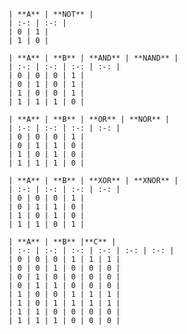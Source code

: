 
    | **A** | **NOT** |
    | :-: | :-: |
    | 0 | 1 |
    | 1 | 0 |

    | **A** | **B** | **AND** | **NAND** |
    | :-: | :-: | :-: | :-: |
    | 0 | 0 | 0 | 1 |
    | 0 | 1 | 0 | 1 |
    | 1 | 0 | 0 | 1 |
    | 1 | 1 | 1 | 0 |

    | **A** | **B** | **OR** | **NOR** |
    | :-: | :-: | :-: | :-: |
    | 0 | 0 | 0 | 1 |
    | 0 | 1 | 1 | 0 |
    | 1 | 0 | 1 | 0 |
    | 1 | 1 | 1 | 0 |

    | **A** | **B** | **XOR** | **XNOR** |
    | :-: | :-: | :-: | :-: |
    | 0 | 0 | 0 | 1 |
    | 0 | 1 | 1 | 0 |
    | 1 | 0 | 1 | 0 |
    | 1 | 1 | 0 | 1 |

    | **A** | **B** |**C** | 
    | :-: | :-: | :-: | :-: | :-: | :-: |
    | 0 | 0 | 0 | 1 | 1 | 1 |
    | 0 | 0 | 1 | 0 | 0 | 0 |
    | 0 | 1 | 0 | 0 | 0 | 0 |
    | 0 | 1 | 1 | 0 | 0 | 0 |
    | 1 | 0 | 0 | 1 | 1 | 1 |
    | 1 | 0 | 1 | 1 | 1 | 1 |
    | 1 | 1 | 0 | 0 | 0 | 0 |
    | 1 | 1 | 1 | 0 | 0 | 0 |
